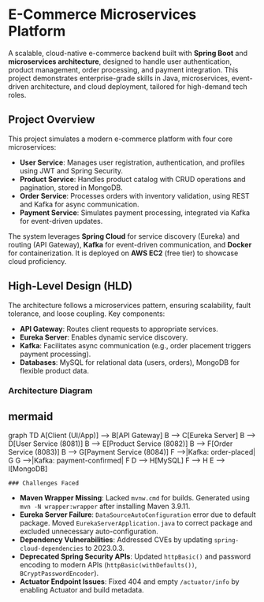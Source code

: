# E-Commerce Microservices Platform

A scalable, cloud-native e-commerce backend built with **Spring Boot** and **microservices architecture**, designed to handle user authentication, product management, order processing, and payment integration. This project demonstrates enterprise-grade skills in Java, microservices, event-driven architecture, and cloud deployment, tailored for high-demand tech roles.

## Project Overview
This project simulates a modern e-commerce platform with four core microservices:
- **User Service**: Manages user registration, authentication, and profiles using JWT and Spring Security.
- **Product Service**: Handles product catalog with CRUD operations and pagination, stored in MongoDB.
- **Order Service**: Processes orders with inventory validation, using REST and Kafka for async communication.
- **Payment Service**: Simulates payment processing, integrated via Kafka for event-driven updates.

The system leverages **Spring Cloud** for service discovery (Eureka) and routing (API Gateway), **Kafka** for event-driven communication, and **Docker** for containerization. It is deployed on **AWS EC2** (free tier) to showcase cloud proficiency.

## High-Level Design (HLD)
The architecture follows a microservices pattern, ensuring scalability, fault tolerance, and loose coupling. Key components:
- **API Gateway**: Routes client requests to appropriate services.
- **Eureka Server**: Enables dynamic service discovery.
- **Kafka**: Facilitates async communication (e.g., order placement triggers payment processing).
- **Databases**: MySQL for relational data (users, orders), MongoDB for flexible product data.

### Architecture Diagram
## mermaid
graph TD
    A[Client (UI/App)] --> B[API Gateway]
    B --> C[Eureka Server]
    B --> D[User Service (8081)]
    B --> E[Product Service (8082)]
    B --> F[Order Service (8083)]
    B --> G[Payment Service (8084)]
    F -->|Kafka: order-placed| G
    G -->|Kafka: payment-confirmed| F
    D --> H[MySQL]
    F --> H
    E --> I[MongoDB]


    ### Challenges Faced
- **Maven Wrapper Missing**: Lacked `mvnw.cmd` for builds. Generated using `mvn -N wrapper:wrapper` after installing Maven 3.9.11.
- **Eureka Server Failure**: `DataSourceAutoConfiguration` error due to default package. Moved `EurekaServerApplication.java` to correct package and excluded unnecessary auto-configuration.
- **Dependency Vulnerabilities**: Addressed CVEs by updating `spring-cloud-dependencies` to 2023.0.3.
- **Deprecated Spring Security APIs**: Updated `httpBasic()` and password encoding to modern APIs (`httpBasic(withDefaults())`, `BCryptPasswordEncoder`).
- **Actuator Endpoint Issues**: Fixed 404 and empty `/actuator/info` by enabling Actuator and build metadata.
